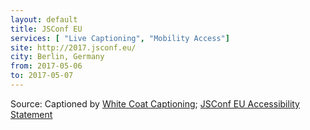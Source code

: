 ```yaml
---
layout: default
title: JSConf EU
services: [ "Live Captioning", "Mobility Access"]
site: http://2017.jsconf.eu/
city: Berlin, Germany
from: 2017-05-06
to: 2017-05-07
---
```


Source: Captioned by [White Coat Captioning](http://www.whitecoatcaptioning.com/); [JSConf EU Accessibility Statement](http://2017.jsconf.eu/accessibility/)
